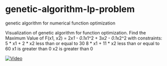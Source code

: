 # genetic-algorithm-lp-problem
genetic algorithm for numerical function optimization

Visualization of genetic algorithm for function optimization. 
Find the Maximum Value of F(x1, x2) =  2*x1 - 0.1*x1^2 + 3*x2 - 0.1*x2^2 
with constraints:
5 * x1 + 2 * x2 less than or equal to 30
8 * x1 + 11 * x2 less than or equal to 60
x1  is greater than  0
x2  is greater than 0

[![Video](https://img.youtube.com/vi/ORKNSJPlOcQ/maxresdefault.jpg)](https://youtu.be/ORKNSJPlOcQ)
